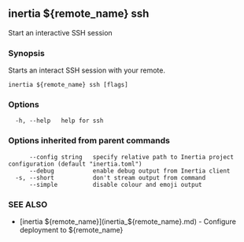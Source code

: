 ## inertia ${remote_name} ssh

Start an interactive SSH session

### Synopsis

Starts an interact SSH session with your remote.

```
inertia ${remote_name} ssh [flags]
```

### Options

```
  -h, --help   help for ssh
```

### Options inherited from parent commands

```
      --config string   specify relative path to Inertia project configuration (default "inertia.toml")
      --debug           enable debug output from Inertia client
  -s, --short           don't stream output from command
      --simple          disable colour and emoji output
```

### SEE ALSO

* [inertia ${remote_name}](inertia_${remote_name}.md)	 - Configure deployment to ${remote_name}

